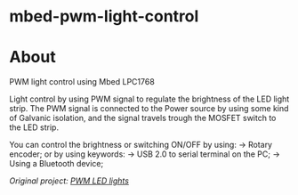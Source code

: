 # mbed-pwm-light-control
About
=====
PWM light control using Mbed LPC1768

Light control by using PWM signal to regulate the brightness of the LED light strip.
The PWM signal is connected to the Power source by using some kind of Galvanic isolation,
and the signal travels trough the MOSFET switch to the LED strip.

You can control the brightness or switching ON/OFF by using:
-> Rotary encoder;
or by using keywords:
-> USB 2.0 to serial terminal on the PC;
-> Using a Bluetooth device; 
  
*Original project: [PWM LED lights](https://os.mbed.com/users/nzupcic/code/PWM_LED_Lights/)*
